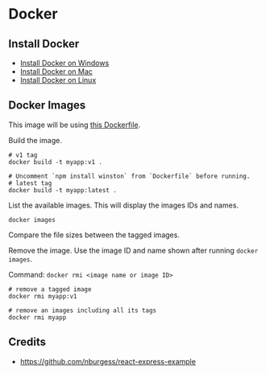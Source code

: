 # Docker

## Install Docker

- [Install Docker on Windows](https://runnable.com/docker/install-docker-on-windows-10)
- [Install Docker on Mac](https://runnable.com/docker/install-docker-on-macos)
- [Install Docker on Linux](https://runnable.com/docker/install-docker-on-linux)


## Docker Images

This image will be using [this Dockerfile](hello-world-node/Dockerfile).

Build the image.

    # v1 tag
    docker build -t myapp:v1 .

    # Uncomment `npm install winston` from `Dockerfile` before running.
    # latest tag
    docker build -t myapp:latest .

List the available images. This will display the images IDs and names.

    docker images

Compare the file sizes between the tagged images.

Remove the image. Use the image ID and name shown after running `docker images`.

Command: `docker rmi <image name or image ID>`

    # remove a tagged image
    docker rmi myapp:v1

    # remove an images including all its tags
    docker rmi myapp


## Credits
- https://github.com/nburgess/react-express-example